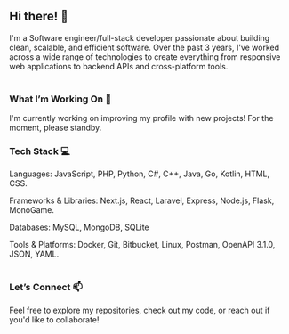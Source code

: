 ## Hi there! :wave:

I'm a Software engineer/full-stack developer passionate about building clean, scalable, and efficient software. Over the past 3 years, I've worked across a wide range of technologies to create everything from responsive web applications to backend APIs and cross-platform tools.<br/><br/>

### What I’m Working On :rocket:

I'm currently working on improving my profile with new projects! For the moment, please standby.

### Tech Stack :computer:

Languages:
JavaScript, PHP, Python, C#, C++, Java, Go, Kotlin, HTML, CSS.

Frameworks & Libraries:
Next.js, React, Laravel, Express, Node.js, Flask, MonoGame.

Databases:
MySQL, MongoDB, SQLite

Tools & Platforms:
Docker, Git, Bitbucket, Linux, Postman, OpenAPI 3.1.0, JSON, YAML. <br/><br/>

### Let’s Connect :mailbox:

Feel free to explore my repositories, check out my code, or reach out if you'd like to collaborate!

<!--
**AbstractAvival/AbstractAvival** is a ✨ _special_ ✨ repository because its `README.md` (this file) appears on your GitHub profile.

Here are some ideas to get you started:

- 🔭 I’m currently working on ...
- 🌱 I’m currently learning ...
- 👯 I’m looking to collaborate on ...
- 🤔 I’m looking for help with ...
- 💬 Ask me about ...
- 📫 How to reach me: ...
- 😄 Pronouns: ...
- ⚡ Fun fact: ...
-->
